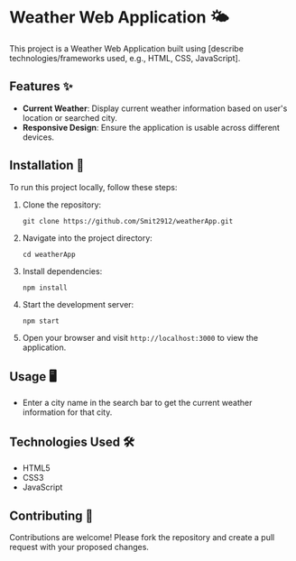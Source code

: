 # Weather Web Application 🌤️

This project is a Weather Web Application built using [describe technologies/frameworks used, e.g., HTML, CSS, JavaScript].

## Features ✨

- **Current Weather**: Display current weather information based on user's location or searched city.
- **Responsive Design**: Ensure the application is usable across different devices.

## Installation 🚀

To run this project locally, follow these steps:

1. Clone the repository:
   ```
   git clone https://github.com/Smit2912/weatherApp.git
   ```
   
2. Navigate into the project directory:
   ```
   cd weatherApp
   ```

3. Install dependencies:
   ```
   npm install
   ```

4. Start the development server:
   ```
   npm start
   ```

5. Open your browser and visit `http://localhost:3000` to view the application.

## Usage 🖥️

- Enter a city name in the search bar to get the current weather information for that city.


## Technologies Used 🛠️

- HTML5
- CSS3
- JavaScript

## Contributing 🤝

Contributions are welcome! Please fork the repository and create a pull request with your proposed changes.